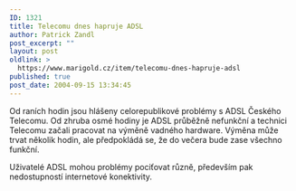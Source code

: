 ```yaml
---
ID: 1321
title: Telecomu dnes hapruje ADSL
author: Patrick Zandl
post_excerpt: ""
layout: post
oldlink: >
  https://www.marigold.cz/item/telecomu-dnes-hapruje-adsl
published: true
post_date: 2004-09-15 13:34:45
---
```

<p>
Od raních hodin jsou hlášeny celorepublikové problémy s ADSL Českého Telecomu. Od zhruba osmé hodiny je ADSL průběžně nefunkční a technici Telecomu začali pracovat na výměně vadného hardware. Výměna může trvat několik hodin, ale předpokládá se, že do večera bude zase všechno funkční. </p>

<p>
Uživatelé ADSL mohou problémy pociťovat různě, především pak nedostupností internetové konektivity.
</p>
